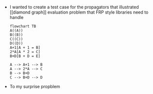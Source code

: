 - I wanted to create a test case for the propagators that illustrated [[diamond graph]] evaluation problem that FRP style libraries need to handle
  
  ```mermaid
  flowchart TB
  A((A))
  B((B))
  C((C))
  D((D))
  A+1[A + 1 = B]
  2*A[A * 2 = C]
  B+D[B + D = E]
  
  A --> A+1 --> B
  A --> 2*A --> C
  B --> B+D
  C --> B+D --> D
  ```
- To my surprise propblem